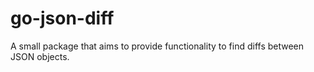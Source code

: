 # go-json-diff

A small package that aims to provide functionality to find diffs between JSON objects.
